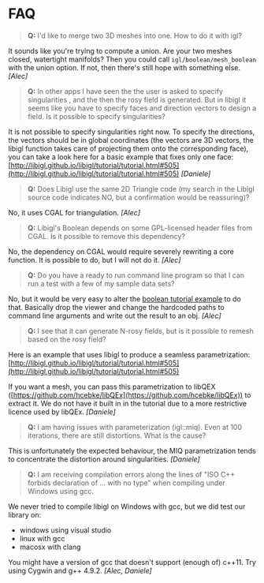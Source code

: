 # FAQ

> **Q:** I'd like to merge two 3D meshes into one. How to do it with igl?

It sounds like you're trying to compute a union. Are your two meshes closed, watertight manifolds? Then you could call `igl/boolean/mesh_boolean` with the union option. If not, then there's still hope with something else. _[Alec]_

> **Q:** In other apps I have seen the the user is asked to specify singularities , and the then the rosy field is generated. But in libigl it seems like you have to specify faces and direction vectors to design a field. Is it possible to specify singularities?

It is not possible to specify singularities right now. To specify the directions, the vectors should be in global coordinates (the vectors are 3D vectors, the libigl function takes care of projecting them onto the corresponding face), you can take a look here for a basic example that fixes only one face: [http://libigl.github.io/libigl/tutorial/tutorial.html#505](http://libigl.github.io/libigl/tutorial/tutorial.html#505) _[Daniele]_

> **Q:** Does Libigl use the same 2D Triangle code (my search in the Libigl source code indicates NO, but a confirmation would be reassuring)?

No, it uses CGAL for triangulation. _[Alec]_

> **Q:** Libigl's Boolean depends on some GPL-licensed header files from CGAL. Is it possible to remove this dependency?

No, the dependency on CGAL would require severely rewriting a core function. It is possible to do, but I will not do it. _[Alec]_

> **Q:** Do you have a ready to run command line program so that I can run a test with a few of my sample data sets?

No, but it would be very easy to alter the [boolean tutorial example](http://libigl.github.io/libigl/tutorial/tutorial.html#609) to do that. Basically drop the viewer and change the hardcoded paths to command line arguments and write out the result to an obj. _[Alec]_

> **Q:** I see that it can generate N-rosy fields, but is it possible to remesh based on the rosy field?

Here is an example that uses libigl to produce a seamless parametrization:
[http://libigl.github.io/libigl/tutorial/tutorial.html#505](http://libigl.github.io/libigl/tutorial/tutorial.html#505)

If you want a mesh, you can pass this parametrization to libQEX ([https://github.com/hcebke/libQEx](https://github.com/hcebke/libQEx)) to extract it. We do not have it built in in the tutorial due to a more restrictive licence used by libQEx. _[Daniele]_

> **Q:** I am having issues with parameterization (igl::miq). Even at 100 iterations, there are still distortions. What is the cause?

This is unfortunately the expected behaviour, the MIQ parametrization tends to concentrate the distortion around singularities. _[Daniele]_

> **Q:** I am receiving compilation errors along the lines of "ISO C++ forbids declaration of ... with no type" when compiling under Windows using gcc.

We never tried to compile libigl on Windows with gcc, but we did test our library on:

* windows using visual studio
* linux with gcc
* macosx with clang

You might have a version of gcc that doesn't support (enough of) c++11. Try using Cygwin and g++ 4.9.2. _[Alec, Daniele]_
